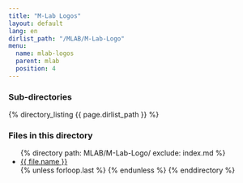 ```yaml
---
title: "M-Lab Logos"
layout: default
lang: en
dirlist_path: "/MLAB/M-Lab-Logo"
menu:
  name: mlab-logos
  parent: mlab
  position: 4
---
```

<div class="container">
<h3>Sub-directories</h3>
{% directory_listing {{ page.dirlist_path }} %}
</div>
<div class="container">
<h3>Files in this directory</h3>
<ul>
{% directory path: MLAB/M-Lab-Logo/ exclude: index.md %}
  <li><a href="{{ file.url }}" >{{ file.name }}</a></li>{% unless forloop.last %} {% endunless %}
{% enddirectory %}
</ul>
</div>
